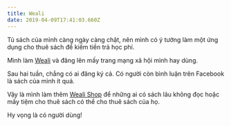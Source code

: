 ```yaml
---
title: Weali
date: 2019-04-09T17:41:03.660Z
---
```


Tủ sách của mình càng ngày càng chật, nên mình có ý tưởng làm một ứng dụng cho thuê
sách để kiếm tiền trả học phí.

Mình làm [Weali](https://weali.netlify.com) và đăng lên mấy trang mạng xã hội mình hay dùng.

Sau hai tuần, chẳng có ai đăng ký cả. Có người còn bình luận trên Facebook là sách của mình ít quá.

Vậy là mình làm thêm [Weali Shop](https://weali-shop.netlify.com) để những ai có sách lâu không đọc hoặc mấy tiệm cho thuê sách có thể cho thuê sách của họ.

Hy vọng là có người dùng!
